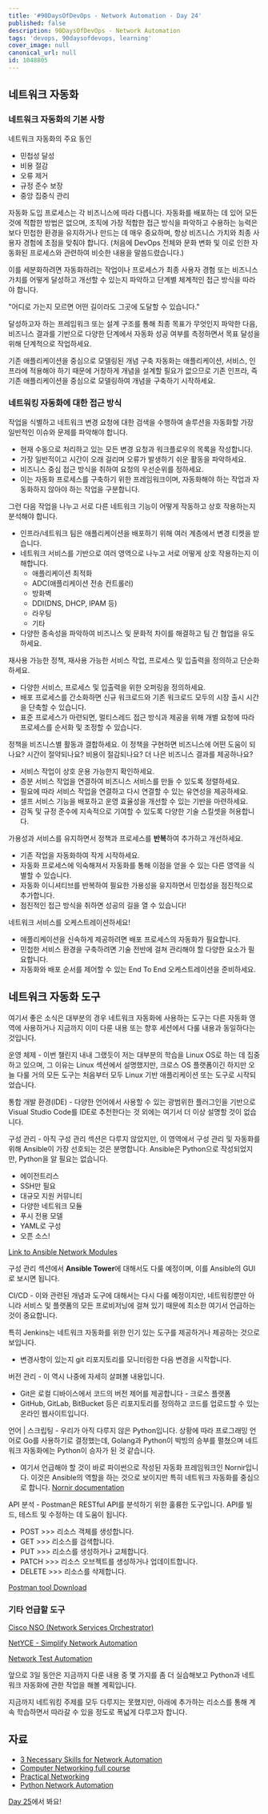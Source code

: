 ```yaml
---
title: '#90DaysOfDevOps - Network Automation - Day 24'
published: false
description: 90DaysOfDevOps - Network Automation
tags: 'devops, 90daysofdevops, learning'
cover_image: null
canonical_url: null
id: 1048805
---
```


## 네트워크 자동화

### 네트워크 자동화의 기본 사항

네트워크 자동화의 주요 동인

- 민첩성 달성
- 비용 절감
- 오류 제거
- 규정 준수 보장
- 중앙 집중식 관리

자동화 도입 프로세스는 각 비즈니스에 따라 다릅니다. 자동화를 배포하는 데 있어 모든 것에 적합한 방법은 없으며, 조직에 가장 적합한 접근 방식을 파악하고 수용하는 능력은 보다 민첩한 환경을 유지하거나 만드는 데 매우 중요하며, 항상 비즈니스 가치와 최종 사용자 경험에 초점을 맞춰야 합니다. (처음에 DevOps 전체와 문화 변화 및 이로 인한 자동화된 프로세스와 관련하여 비슷한 내용을 말씀드렸습니다.)

이를 세분화하려면 자동화하려는 작업이나 프로세스가 최종 사용자 경험 또는 비즈니스 가치를 어떻게 달성하고 개선할 수 있는지 파악하고 단계별 체계적인 접근 방식을 따라야 합니다.

"어디로 가는지 모르면 어떤 길이라도 그곳에 도달할 수 있습니다."

달성하고자 하는 프레임워크 또는 설계 구조를 통해 최종 목표가 무엇인지 파악한 다음, 비즈니스 결과를 기반으로 다양한 단계에서 자동화 성공 여부를 측정하면서 목표 달성을 위해 단계적으로 작업하세요.

기존 애플리케이션을 중심으로 모델링된 개념 구축 자동화는 애플리케이션, 서비스, 인프라에 적용해야 하기 때문에 거창하게 개념을 설계할 필요가 없으므로 기존 인프라, 즉 기존 애플리케이션을 중심으로 모델링하여 개념을 구축하기 시작하세요.

### 네트워킹 자동화에 대한 접근 방식

작업을 식별하고 네트워크 변경 요청에 대한 검색을 수행하여 솔루션을 자동화할 가장 일반적인 이슈와 문제를 파악해야 합니다.

- 현재 수동으로 처리하고 있는 모든 변경 요청과 워크플로우의 목록을 작성합니다.
- 가장 일반적이고 시간이 오래 걸리며 오류가 발생하기 쉬운 활동을 파악하세요.
- 비즈니스 중심 접근 방식을 취하여 요청의 우선순위를 정하세요.
- 이는 자동화 프로세스를 구축하기 위한 프레임워크이며, 자동화해야 하는 작업과 자동화하지 않아야 하는 작업을 구분합니다.

그런 다음 작업을 나누고 서로 다른 네트워크 기능이 어떻게 작동하고 상호 작용하는지 분석해야 합니다.

- 인프라/네트워크 팀은 애플리케이션을 배포하기 위해 여러 계층에서 변경 티켓을 받습니다.
- 네트워크 서비스를 기반으로 여러 영역으로 나누고 서로 어떻게 상호 작용하는지 이해합니다.
  - 애플리케이션 최적화
  - ADC(애플리케이션 전송 컨트롤러)
  - 방화벽
  - DDI(DNS, DHCP, IPAM 등)
  - 라우팅
  - 기타
- 다양한 종속성을 파악하여 비즈니스 및 문화적 차이를 해결하고 팀 간 협업을 유도하세요.

재사용 가능한 정책, 재사용 가능한 서비스 작업, 프로세스 및 입출력을 정의하고 단순화하세요.

- 다양한 서비스, 프로세스 및 입출력을 위한 오퍼링을 정의하세요.
- 배포 프로세스를 간소화하면 신규 워크로드와 기존 워크로드 모두의 시장 출시 시간을 단축할 수 있습니다.
- 표준 프로세스가 마련되면, 멀티스레드 접근 방식과 제공을 위해 개별 요청에 따라 프로세스를 순서화 및 조정할 수 있습니다.

정책을 비즈니스별 활동과 결합하세요. 이 정책을 구현하면 비즈니스에 어떤 도움이 되나요? 시간이 절약되나요? 비용이 절감되나요? 더 나은 비즈니스 결과를 제공하나요?

- 서비스 작업이 상호 운용 가능한지 확인하세요.
- 증분 서비스 작업을 연결하여 비즈니스 서비스를 만들 수 있도록 정렬하세요.
- 필요에 따라 서비스 작업을 연결하고 다시 연결할 수 있는 유연성을 제공하세요.
- 셀프 서비스 기능을 배포하고 운영 효율성을 개선할 수 있는 기반을 마련하세요.
- 감독 및 규정 준수에 지속적으로 기여할 수 있도록 다양한 기술 스킬셋을 허용합니다.

가용성과 서비스를 유지하면서 정책과 프로세스를 **반복**하여 추가하고 개선하세요.

- 기존 작업을 자동화하여 작게 시작하세요.
- 자동화 프로세스에 익숙해져서 자동화를 통해 이점을 얻을 수 있는 다른 영역을 식별할 수 있습니다.
- 자동화 이니셔티브를 반복하여 필요한 가용성을 유지하면서 민첩성을 점진적으로 추가합니다.
- 점진적인 접근 방식을 취하면 성공의 길을 열 수 있습니다!

네트워크 서비스를 오케스트레이션하세요!

- 애플리케이션을 신속하게 제공하려면 배포 프로세스의 자동화가 필요합니다.
- 민첩한 서비스 환경을 구축하려면 기술 전반에 걸쳐 관리해야 할 다양한 요소가 필요합니다.
- 자동화와 배포 순서를 제어할 수 있는 End To End 오케스트레이션을 준비하세요.

## 네트워크 자동화 도구

여기서 좋은 소식은 대부분의 경우 네트워크 자동화에 사용하는 도구는 다른 자동화 영역에 사용하거나 지금까지 이미 다룬 내용 또는 향후 세션에서 다룰 내용과 동일하다는 것입니다.

운영 체제 - 이번 챌린지 내내 그랬듯이 저는 대부분의 학습을 Linux OS로 하는 데 집중하고 있으며, 그 이유는 Linux 섹션에서 설명했지만, 크로스 OS 플랫폼이긴 하지만 오늘 다룰 거의 모든 도구는 처음부터 모두 Linux 기반 애플리케이션 또는 도구로 시작되었습니다.

통합 개발 환경(IDE) - 다양한 언어에서 사용할 수 있는 광범위한 플러그인을 기반으로 Visual Studio Code를 IDE로 추천한다는 것 외에는 여기서 더 이상 설명할 것이 없습니다.

구성 관리 - 아직 구성 관리 섹션은 다루지 않았지만, 이 영역에서 구성 관리 및 자동화를 위해 Ansible이 가장 선호되는 것은 분명합니다. Ansible은 Python으로 작성되었지만, Python을 알 필요는 없습니다.

- 에이전트리스
- SSH만 필요
- 대규모 지원 커뮤니티
- 다양한 네트워크 모듈
- 푸시 전용 모델
- YAML로 구성
- 오픈 소스!

[Link to Ansible Network Modules](https://docs.ansible.com/ansible/2.9/modules/list_of_network_modules.html)

구성 관리 섹션에서 **Ansible Tower**에 대해서도 다룰 예정이며, 이를 Ansible의 GUI로 보시면 됩니다.

CI/CD - 이와 관련된 개념과 도구에 대해서는 다시 다룰 예정이지만, 네트워킹뿐만 아니라 서비스 및 플랫폼의 모든 프로비저닝에 걸쳐 있기 때문에 최소한 여기서 언급하는 것이 중요합니다.

특히 Jenkins는 네트워크 자동화를 위한 인기 있는 도구를 제공하거나 제공하는 것으로 보입니다.

- 변경사항이 있는지 git 리포지토리를 모니터링한 다음 변경을 시작합니다.

버전 관리 - 이 역시 나중에 자세히 살펴볼 내용입니다.

- Git은 로컬 디바이스에서 코드의 버전 제어를 제공합니다 - 크로스 플랫폼
- GitHub, GitLab, BitBucket 등은 리포지토리를 정의하고 코드를 업로드할 수 있는 온라인 웹사이트입니다.

언어 | 스크립팅 - 우리가 아직 다루지 않은 Python입니다. 상황에 따라 프로그래밍 언어로 Go를 사용하기로 결정했는데, Golang과 Python이 박빙의 승부를 펼쳤으며 네트워크 자동화에는 Python이 승자가 된 것 같습니다.

- 여기서 언급해야 할 것이 바로 파이썬으로 작성된 자동화 프레임워크인 Nornir입니다. 이것은 Ansible의 역할을 하는 것으로 보이지만 특히 네트워크 자동화를 중심으로 합니다. [Nornir documentation](https://nornir.readthedocs.io/en/latest/)

API 분석 - Postman은 RESTful API를 분석하기 위한 훌륭한 도구입니다. API를 빌드, 테스트 및 수정하는 데 도움이 됩니다.

- POST >>> 리소스 객체를 생성합니다.
- GET >>> 리소스를 검색합니다.
- PUT >>> 리소스를 생성하거나 교체합니다.
- PATCH >>> 리소스 오브젝트를 생성하거나 업데이트합니다.
- DELETE >>> 리소스를 삭제합니다.

[Postman tool Download](https://www.postman.com/downloads/)

### 기타 언급할 도구

[Cisco NSO (Network Services Orchestrator)](https://www.cisco.com/c/en/us/products/cloud-systems-management/network-services-orchestrator/index.html)

[NetYCE - Simplify Network Automation](https://netyce.com/)

[Network Test Automation](https://pubhub.devnetcloud.com/media/genie-feature-browser/docs/#/)

앞으로 3일 동안은 지금까지 다룬 내용 중 몇 가지를 좀 더 실습해보고 Python과 네트워크 자동화에 관한 작업을 해볼 계획입니다.

지금까지 네트워킹 주제를 모두 다루지는 못했지만, 아래에 추가하는 리소스를 통해 계속 학습하면서 따라갈 수 있을 정도로 폭넓게 다루고자 합니다.

## 자료

- [3 Necessary Skills for Network Automation](https://www.youtube.com/watch?v=KhiJ7Fu9kKA&list=WL&index=122&t=89s)
- [Computer Networking full course](https://www.youtube.com/watch?v=IPvYjXCsTg8)
- [Practical Networking](http://www.practicalnetworking.net/)
- [Python Network Automation](https://www.youtube.com/watch?v=xKPzLplPECU&list=WL&index=126)

[Day 25](day25.md)에서 봐요!
